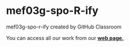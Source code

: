 # mef03g-spo-R-ify
mef03g-spo-r-ify created by GitHub Classroom

You can access all our work from our **[web page.](https://pjournal.github.io/mef03g-spo-R-ify/)**
